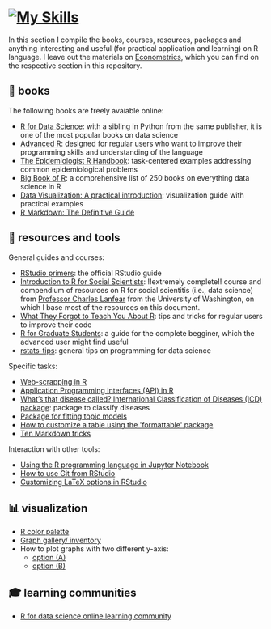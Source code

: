 # [![My Skills](https://skills.thijs.gg/icons?i=r)](https://skills.thijs.gg)

In this section I compile the books, courses, resources, packages and anything interesting and useful (for practical application and learning) on R language. I leave out the materials on [Econometrics](https://github.com/bforbesc/the-data-scientist-compendium/blob/main/econometrics.md), which you can find on the respective section in this repository. 

## 📖 books

The following books are freely avaiable online:
- [R for Data Science](https://r4ds.had.co.nz/index.html): with a sibling in Python from the same publisher, it is one of the most popular books on data science
- [Advanced R](http://adv-r.had.co.nz/): designed for regular users who want to improve their programming skills and understanding of the language
- [The Epidemiologist R Handbook](https://epirhandbook.com/en/): task-centered examples addressing common epidemiological problems
- [Big Book of R](https://www.bigbookofr.com/index.html): a comprehensive list of 250 books on everything data science in R
- [Data Visualization: A practical introduction](https://socviz.co/): visualization guide with practical examples
- [R Markdown: The Definitive Guide](https://bookdown.org/yihui/rmarkdown/)


## 🔨 resources and tools
General guides and courses:
- [RStudio primers](https://rstudio.cloud/learn/primers): the official RStudio guide
- [Introduction to R for Social Scientists](https://clanfear.github.io/CSSS508/): ‼️extremely complete‼️ course and compendium of resources on R for social scientitis (i.e., data science) from [Professor Charles Lanfear](https://clanfear.github.io/) from the University of Washington, on which I base most of the resources on this document.
- [What They Forgot to Teach You About R](https://rstats.wtf/index.html): tips and tricks for regular users to improve their code
- [R for Graduate Students](https://bookdown.org/yih_huynh/Guide-to-R-Book/): a guide for the complete begginer, which the advanced user might find useful
- [rstats-tips](https://rstats-tips.net/): general tips on programming for data science

Specific tasks:
- [Web-scrapping in R](https://sicss.io/2020/materials/day2-digital-trace-data/screenscraping/rmarkdown/Screenscraping.html)
- [Application Programming Interfaces (API) in R](https://sicss.io/2020/materials/day2-digital-trace-data/apis/rmarkdown/Application_Programming_interfaces.html)
- [What’s that disease called?  International Classification of Diseases (ICD) package](https://www.r-bloggers.com/2019/05/whats-that-disease-called-overview-of-icd-package/): package to classify diseases
- [Package for fitting topic models](https://cran.r-project.org/web/packages/topicmodels/vignettes/topicmodels.pdf)
- [How to customize a table using the 'formattable' package](https://help.displayr.com/hc/en-us/articles/360003132036-How-to-Customize-a-Table-Using-the-Formattable-R-Package)
- [Ten Markdown tricks](https://towardsdatascience.com/ten-awesome-r-markdown-tricks-56ef6d41098)

Interaction with other tools:
- [Using the R programming language in Jupyter Notebook](https://docs.anaconda.com/anaconda/navigator/tutorials/r-lang/?utm_source=pocket_mylist)
- [How to use Git from RStudio](https://swcarpentry.github.io/git-novice/14-supplemental-rstudio/index.html?utm_source=pocket_mylist)
- [Customizing LaTeX options in RStudio](https://support.rstudio.com/hc/en-us/articles/200532257-Customizing-LaTeX-Options)


## 📊 visualization
- [R color palette](https://www.nceas.ucsb.edu/sites/default/files/2020-04/colorPaletteCheatsheet.pdf)
- [Graph gallery/ inventory](https://r-graph-gallery.com/)
- How to plot graphs with two different y-axis: 
  - [option (A)](https://www.r-graph-gallery.com/line-chart-dual-Y-axis-ggplot2.html) 
  - [option (B)](https://rpubs.com/MarkusLoew/226759)


## 🎓 learning communities
- [R for data science online learning community](https://www.rfordatasci.com/)



